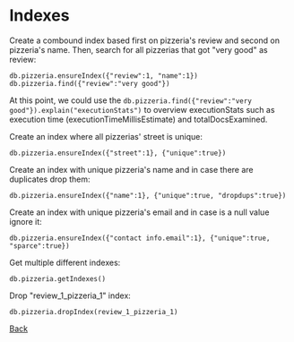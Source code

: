 # Indexes

Create a combound index based first on pizzeria's review and second on pizzeria's name. Then, search for all pizzerias that got "very good" as review:

```
db.pizzeria.ensureIndex({"review":1, "name":1})
db.pizzeria.find({"review":"very good"})
```

At this point, we could use the `db.pizzeria.find({"review":"very good"}).explain("executionStats")` to overview executionStats such as execution time (executionTimeMillisEstimate) and totalDocsExamined.



Create an index where all pizzerias' street is unique:

`db.pizzeria.ensureIndex({"street":1}, {"unique":true})`



Create an index with unique pizzeria's name and in case there are duplicates drop them:

`db.pizzeria.ensureIndex({"name":1}, {"unique":true, "dropdups":true})`



Create an index with unique pizzeria's email and in case is a null value ignore it:

`db.pizzeria.ensureIndex({"contact info.email":1}, {"unique":true, "sparce":true})`



Get multiple different indexes:

`db.pizzeria.getIndexes()`



Drop "review_1_pizzeria_1" index:

`db.pizzeria.dropIndex(review_1_pizzeria_1)`


[Back](https://github.com/skananitos/MEANtutorials/tree/master/mongodb-tutorial)
